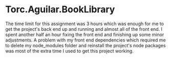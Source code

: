 # Torc.Aguilar.BookLibrary

The time limit for this assignment was 3 hours which was enough for me to get the project's back end up and running and almost all of the front end.
I spent another half an hour fixing the front end and finishing up some minor adjustments.
A problem with my front end dependencies which required me to delete my node_modules folder and reinstall the project's node packages was most of the extra time I used to get this project working.